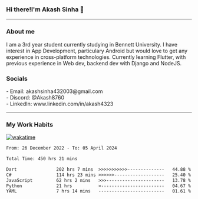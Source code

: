 <h3>Hi there!I'm Akash Sinha 👋</h3>

--- 

<h3>About me</h3>
I am a 3rd year student currently studying in Bennett University. I have interest in App Development, particulary Android but would love to get any experience in cross-platform technologies. Currently learning Flutter, with previous experience in Web dev, backend dev with Django and NodeJS.

<h3>Socials</h3>
 - Email: akashsinha432003@gmail.com<br>
 - Discord: @Akash8760<br>
 - LinkedIn: www.linkedin.com/in/akash4323<br>


---

<h3>My Work Habits</h3>

[![wakatime](https://wakatime.com/badge/user/938b2951-49cf-4810-9b9e-c17cde3d3343.svg)](https://wakatime.com/@938b2951-49cf-4810-9b9e-c17cde3d3343)

<!--START_SECTION:waka-->

```txt
From: 26 December 2022 - To: 05 April 2024

Total Time: 450 hrs 21 mins

Dart               202 hrs 7 mins  >>>>>>>>>>>--------------   44.88 %
C#                 114 hrs 23 mins >>>>>>-------------------   25.40 %
JavaScript         62 hrs 2 mins   >>>----------------------   13.78 %
Python             21 hrs          >------------------------   04.67 %
YAML               7 hrs 14 mins   -------------------------   01.61 %
```

<!--END_SECTION:waka-->

